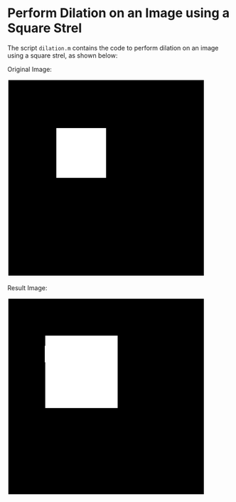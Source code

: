 # Perform Dilation on an Image using a Square Strel

The script `dilation.m` contains the code to perform dilation on an image using a square strel, as shown below:

Original Image:

![Original](d_o.png)

Result Image:

![Result](d_r.png)

